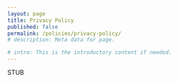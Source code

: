 ```yaml
---
layout: page
title: Privacy Policy
published: false
permalink: /policies/privacy-policy/
# description: Meta data for page.

# intro: This is the introductory content if needed.
---
```

STUB
